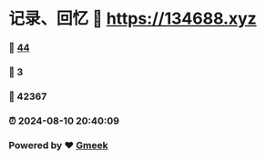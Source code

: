 # 记录、回忆 :link: https://134688.xyz 
### :page_facing_up: [44](https://134688.xyz/tag.html) 
### :speech_balloon: 3 
### :hibiscus: 42367 
### :alarm_clock: 2024-08-10 20:40:09 
### Powered by :heart: [Gmeek](https://github.com/Meekdai/Gmeek)
